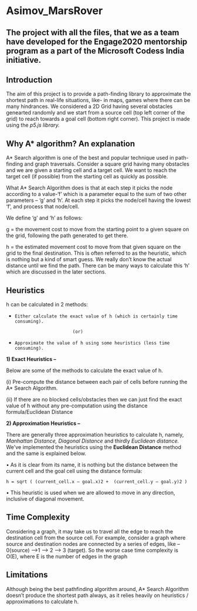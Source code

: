 # Asimov_MarsRover
The project with all the files, that we as a team have developed for the Engage2020 mentorship program as a part of the Microsoft Codess India initiative.
--------
## Introduction
The aim of this project is to provide a path-finding library to approximate the shortest path in real-life situations, like- in maps, games where there can be many hindrances.
We considered a 2D Grid having several obstacles genearted randomly and we start from a source cell (top left corner of the grid) to reach towards a goal cell (bottom right corner). This project is made using the _p5.js library._
## Why A* algorithm? An explanation
A* Search algorithm is one of the best and popular technique used in path-finding and graph traversals. Consider a square grid having many obstacles and we are given a starting cell and a target cell. We want to reach the target cell (if possible) from the starting cell as quickly as possible. 

What A* Search Algorithm does is that at each step it picks the node according to a value-‘f’ which is a parameter equal to the sum of two other parameters – ‘g’ and ‘h’. At each step it picks the node/cell having the lowest ‘f’, and process that node/cell.

We define ‘g’ and ‘h’ as follows:

g = the movement cost to move from the starting point to a given square on the grid, following the path generated to get there.

h = the estimated movement cost to move from that given square on the grid to the final destination. This is often referred to as the heuristic, which is nothing but a kind of smart guess. We really don’t know the actual distance until we find the path. There can be many ways to calculate this ‘h’ which are discussed in the later sections.
## Heuristics
h can be calculated in 2 methods:
* `Either calculate the exact value of h (which is certainly time consuming).` 

                            (or)
                            
* `Approximate the value of h using some heuristics (less time consuming).`

**1) Exact Heuristics –**

Below are some of the methods to calculate the exact value of h.

(i) Pre-compute the distance between each pair of cells before running the A* Search Algorithm.

(ii) If there are no blocked cells/obstacles then we can just find the exact value of h without any pre-computation using the distance formula/Euclidean Distance

**2) Approximation Heuristics –**

There are generally three approximation heuristics to calculate h, namely, _Manhattan Distance, Diagonal Distance_ and thirdly _Euclidean distance._ We've implemented the heuristics using the **Euclidean Distance** method and the same is explained below.

• As it is clear from its name, it is nothing but the distance between the current cell and the goal cell using the distance formula:
   
   `h = sqrt ( (current_cell.x – goal.x)2 + 
            (current_cell.y – goal.y)2 )` 
            
• This heuristic is used when we are allowed to move in any direction, inclusive of diagonal movement.
## Time Complexity
Considering a graph, it may take us to travel all the edge to reach the destination cell from the source cell. For example, consider a graph where source and destination nodes are connected by a series of edges, like – 0(source) –>1 –> 2 –> 3 (target).
So the worse case time complexity is O(E), where E is the number of edges in the graph
## Limitations
Although being the best pathfinding algorithm around, A* Search Algorithm doesn’t produce the shortest path always, as it relies heavily on heuristics / approximations to calculate h.




